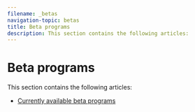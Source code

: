 ```yaml
---
filename: _betas
navigation-topic: betas
title: Beta programs
description: This section contains the following articles:
---
```


# Beta programs

This section contains the following articles:

* [Currently available beta programs](../../product-announcements/betas/currently-available-betas.md)

